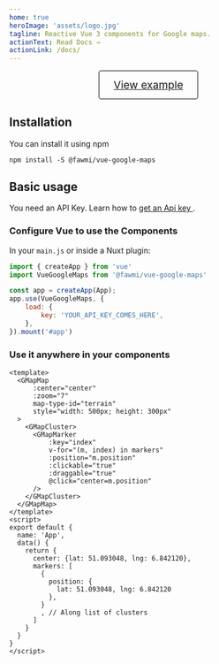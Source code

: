 ```yaml
---
home: true
heroImage: 'assets/logo.jpg'
tagline: Reactive Vue 3 components for Google maps.
actionText: Read Docs →
actionLink: /docs/
---
```


<div style="display: flex; align-content: center;justify-content: center;">
    <a target="_blank"
        style="display: inline-block;
                font-size: 1.2rem;
                padding: .8rem 1.6rem;
                border-radius: 4px;
                box-sizing: border-box;
                border: 1px solid #000;"
href="https://stackblitz.com/edit/vue-google-maps-marker?file=src%2Fcomponents%2FComponentWithMap.vue">View example</a>
</div>

## Installation
You can install it using npm
```
npm install -S @fawmi/vue-google-maps
```

## Basic usage
You need an API Key. Learn how to [get an Api key ](https://developers.google.com/maps/documentation/javascript/get-api-key).

### Configure Vue to use the Components

In your `main.js` or inside a Nuxt plugin:

```js
import { createApp } from 'vue'
import VueGoogleMaps from '@fawmi/vue-google-maps'

const app = createApp(App);
app.use(VueGoogleMaps, {
    load: {
        key: 'YOUR_API_KEY_COMES_HERE',
    },
}).mount('#app')

```
### Use it anywhere in your components
```vue
<template>
  <GMapMap
      :center="center"
      :zoom="7"
      map-type-id="terrain"
      style="width: 500px; height: 300px"
  >
    <GMapCluster>
      <GMapMarker
          :key="index"
          v-for="(m, index) in markers"
          :position="m.position"
          :clickable="true"
          :draggable="true"
          @click="center=m.position"
      />
    </GMapCluster>
  </GMapMap>
</template>
<script>
export default {
  name: 'App',
  data() {
    return {
      center: {lat: 51.093048, lng: 6.842120},
      markers: [
        {
          position: {
            lat: 51.093048, lng: 6.842120
          },
        }
        , // Along list of clusters
      ]
    }
  }
}
</script>
```
